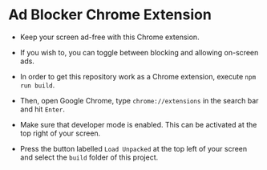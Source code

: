 # Ad Blocker Chrome Extension

- Keep your screen ad-free with this Chrome extension.

- If you wish to, you can toggle between blocking and allowing on-screen ads.

- In order to get this repository work as a Chrome extension, execute `npm run build`.

- Then, open Google Chrome, type `chrome://extensions` in the search bar and hit `Enter`.

- Make sure that developer mode is enabled. This can be activated at the top right of your screen.

- Press the button labelled `Load Unpacked` at the top left of your screen and select the `build` folder of this project.
